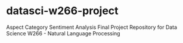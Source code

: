 # datasci-w266-project
Aspect Category Sentiment Analysis Final Project Repository for Data Science W266 - Natural Language Processing
